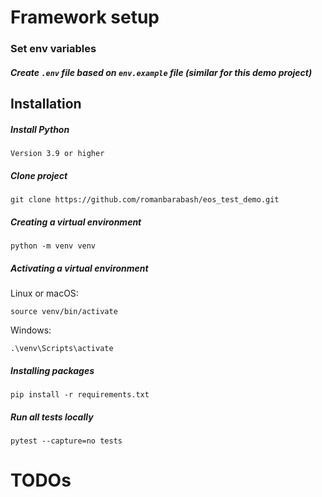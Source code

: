 # Framework setup

### Set env variables
##### Create `.env` file based on `env.example` file (similar for this demo project)

## Installation
##### Install Python
```
Version 3.9 or higher
```
##### Clone project
```
git clone https://github.com/romanbarabash/eos_test_demo.git
```
##### Creating a virtual environment
```
python -m venv venv
```
##### Activating a virtual environment  
Linux or macOS:
```
source venv/bin/activate
```
Windows:
```
.\venv\Scripts\activate
```
##### Installing packages
```
pip install -r requirements.txt
```

##### Run all tests locally

```
pytest --capture=no tests
```

# TODOs





